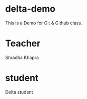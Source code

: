 # delta-demo
This is a Demo for Git &amp; Github class.

# Teacher 
Shradha Khapra

# student
Delta student
